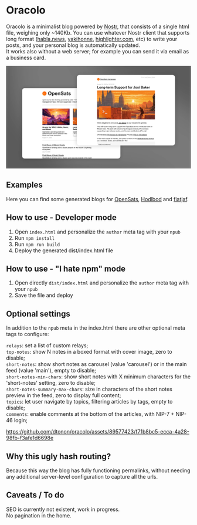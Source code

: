 # Oracolo

Oracolo is a minimalist blog powered by [Nostr](https://njump.me), that consists of a single html file, weighing only ~140Kb.
You can use whatever Nostr client that supports long format ([habla.news](https://habla.news), [yakihonne](https://yakihonne.com), [highlighter.com](https://highlighter.com), etc) to write your posts, and your personal blog is automatically updated.  
It works also without a web server; for example you can send it via email as a business card.

![Oracolo preview](docs/oracolo.jpg)

## Examples

Here you can find some generated blogs for [OpenSats](https://raw.githack.com/dtonon/oracolo/master/examples/opensats.html), [Hodlbod](https://raw.githack.com/dtonon/oracolo/master/examples/hodlbod.html) and [fiatjaf](https://raw.githack.com/dtonon/oracolo/master/examples/fiatjaf.html).

## How to use - Developer mode

1. Open `index.html` and personalize the `author` meta tag with your `npub`
2. Run `npm install`
3. Run `npm run build`
4. Deploy the generated dist/index.html file

## How to use - "I hate npm" mode

1. Open directly `dist/index.html` and personalize the `author` meta tag with your `npub`
2. Save the file and deploy

## Optional settings

In addition to the `npub` meta in the index.html there are other optional meta tags to configure:

`relays`: set a list of custom relays;  
`top-notes`: show N notes in a boxed format with cover image, zero to disable;  
`short-notes`: show short notes as carousel (value 'carousel') or in the main feed (value 'main'), empty to disable;  
`short-notes-min-chars`: show short notes with X minimum characters for the 'short-notes' setting, zero to disable;  
`short-notes-summary-max-chars`: size in characters of the short notes preview in the feed, zero to display full content;  
`topics`: let user navigate by topics, filtering articles by tags, empty to disable;  
`comments`: enable comments at the bottom of the articles, with NIP-7 + NIP-46 login;

https://github.com/dtonon/oracolo/assets/89577423/f71b8bc5-ecca-4a28-98fb-f3afe1d6698e

## Why this ugly hash routing?

Because this way the blog has fully functioning permalinks, without needing any additional server-level configuration to capture all the urls.

## Caveats / To do

SEO is currently not existent, work in progress.  
No pagination in the home.
